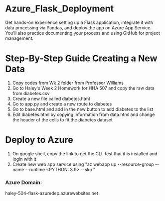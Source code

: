 # Azure_Flask_Deployment
Get hands-on experience setting up a Flask application, integrate it with data processing via Pandas, and deploy the app on Azure App Service. You'll also practice documenting your process and using GitHub for project management.

# Step-By-Step Guide Creating a New Data
1. Copy codes from Wk 2 folder from Professor Williams
2. Go to Haley's Week 2 Homework for HHA 507 and copy the raw data from diabetes.csv
3. Create a new file called diabetes.html
4. Go to app.py and create a new route to diabetes
5. Go to base.html and add in the new button to add diabetes to the list
6. Edit diabetes.html by copying information from data.html and change the header of the cells to fit the diabetes dataset

# Deploy to Azure
1. On google shell, copy the link  to get the CLI, test that it is installed and login with it
2. Create new web app service using "az webapp up --resource-group <name> --name <app-name> --runtime <PYTHON: 3.9> --sku <B1>"

### Azure Domain:
haley-504-flask-azuredep.azurewebsites.net
